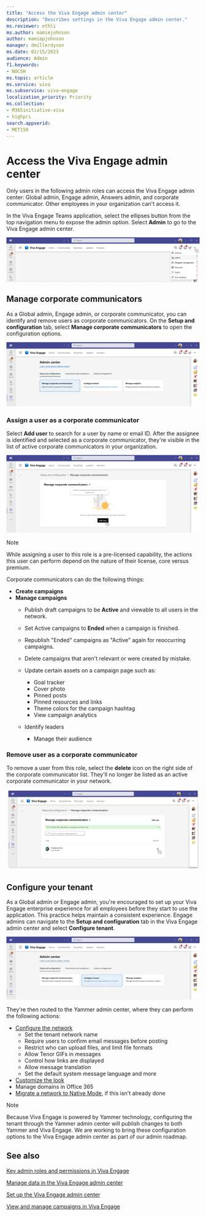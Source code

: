 ```yaml
---
title: "Access the Viva Engage admin center"
description: "Describes settings in the Viva Engage admin center."
ms.reviewer: ethli
ms.author: mamiejohnson
author: mamiepjohnson
manager: dmillerdyson
ms.date: 02/15/2023
audience: Admin
f1.keywords:
- NOCSH
ms.topic: article
ms.service: viva
ms.subservice: viva-engage
localization_priority: Priority
ms.collection:  
- M365initiative-viva
- highpri
search.appverid:
- MET150
---
```


# Access the Viva Engage admin center

Only users in the following admin roles can access the Viva Engage admin center: Global admin, Engage admin, Answers admin, and corporate communicator. Other employees in your organization can't access it.

In the Viva Engage Teams application, select the ellipses button from the top navigation menu to expose the admin option. Select **Admin** to go to the Viva Engage admin center.

[![Screenshot of the entrypoint into the Viva Engage admin center.](/viva/media/engage/admin/admin-entrypoint.png)](/viva/media/engage/admin/admin-entrypoint.png#lightbox)

## Manage corporate communicators  

As a Global admin, Engage admin, or corporate communicator, you can identify and remove users as corporate communicators. On the **Setup and configuration** tab, select **Manage corporate communicators** to open the configuration options.  

[![Screenshot of the interface for managing corporate communicators.](/viva/media/engage/admin/manage-corpcomms.png)](/viva/media/engage/admin/manage-corpcomms.png#lightbox)

### Assign a user as a corporate communicator

Select **Add user** to search for a user by name or email ID. After the assignee is identified and selected as a corporate communicator, they're visible in the list of active corporate communicators in your organization.  

[![Screenshot of the interface for adding corporate communicators.](/viva/media/engage/admin/add-corp-comms.png)](/viva/media/engage/admin/add-corp-comms.png#lightbox)

>[!NOTE]
> While assigning a user to this role is a pre-licensed capability, the actions this user can perform depend on the nature of their license, core versus premium.  

Corporate communicators can do the following things:

- **Create campaigns**
- **Manage campaigns**
    - Publish draft campaigns to be **Active** and viewable to all users in the network.
    - Set Active campaigns to **Ended** when a campaign is finished.
    - Republish "Ended" campaigns as "Active" again for reoccurring campaigns.
    - Delete campaigns that aren't relevant or were created by mistake.
    - Update certain assets on a campaign page such as:
        - Goal tracker
        - Cover photo
        - Pinned posts
        - Pinned resources and links
        - Theme colors for the campaign hashtag
        - View campaign analytics

    - Identify leaders
        - Manage their audience

### Remove user as a corporate communicator

To remove a user from this role, select the **delete** icon on the right side of the corporate communicator list. They'll no longer be listed as an active corporate communicator in your network.

[![Screenshot of the interface for removing a corporate communicator in Viva Engage.](/viva/media/engage/admin/remove-corp-comm.png)](/viva/media/engage/admin/remove-corp-comm.png#lightbox)

## Configure your tenant

As a Global admin or Engage admin, you're encouraged to set up your Viva Engage enterprise experience for all employees before they start to use the application. This practice helps maintain a consistent experience. Engage admins can navigate to the **Setup and configuration** tab in the Viva Engage admin center and select **Configure tenant**.  

[![Screenshot of the interface for configuring the tenant in Viva Engage.](/viva/media/engage/admin/config-tenant.png)](/viva/media/engage/admin/config-tenant.png#lightbox)

They're then routed to the Yammer admin center, where they can perform the following actions:  

- [Configure the network](/yammer/configure-your-yammer-network/configure-yammer)
    - Set the tenant network name
    - Require users to confirm email messages before posting
    - Restrict who can upload files, and limit file formats
    - Allow Tenor GIFs in messages
    - Control how links are displayed
    - Allow message translation
    - Set the default system message language and more
- [Customize the look](/yammer/configure-your-yammer-network/customize-the-look-of-yammer)
- Manage domains in Office 365  
- [Migrate a network to Native Mode](/yammer/configure-your-yammer-network/native-mode-step-by-step-guide), if this isn't already done

>[!NOTE]
> Because Viva Engage is powered by Yammer technology, configuring the tenant through the Yammer admin center will publish changes to both Yammer and Viva Engage. We are working to bring these configuration options to the Viva Engage admin center as part of our admin roadmap.

## See also

[Key admin roles and permissions in Viva Engage](/Viva/engage/eac-key-admin-roles-permissions)

[Manage data in the Viva Engage admin center](/Viva/engage/eac-as-manage-data)

[Set up the Viva Engage admin center](/Viva/engage/eac-get-started)

[View and manage campaigns in Viva Engage](/Viva/engage/campaigns)
